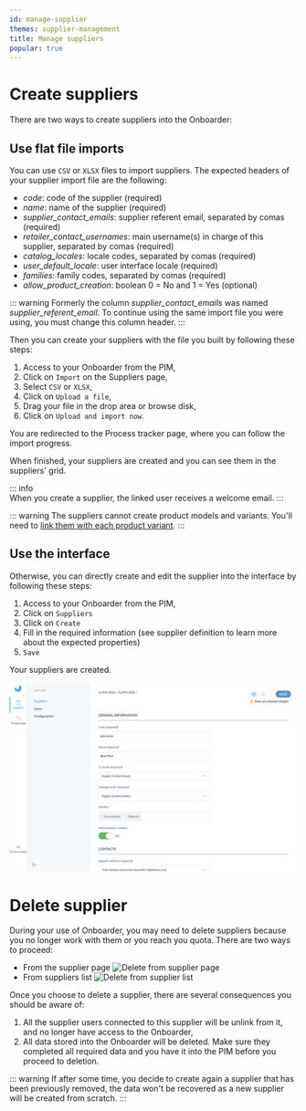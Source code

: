 ```yaml
---
id: manage-supplier
themes: supplier-management
title: Manage suppliers
popular: true
---
```

# Create suppliers

There are two ways to create suppliers into the Onboarder:

## Use flat file imports

You can use `CSV` or `XLSX` files to import suppliers. The expected headers of your supplier import file are the following:
* _code_: code of the supplier (required)
* _name_: name of the supplier (required)
* _supplier_contact_emails_: supplier referent email, separated by comas (required)
* _retailer_contact_usernames_: main username(s) in charge of this supplier, separated by comas (required)
* _catalog_locales_: locale codes, separated by comas (required)
* _user_default_locale_: user interface locale (required)
* _families_: family codes, separated by comas (required)
* _allow_product_creation_: boolean 0 = No and 1 = Yes (optional)

::: warning
Formerly the column _supplier_contact_emails_ was named _supplier_referent_email_. To continue using the same import file you were using, you must change this column header.
:::

Then you can create your suppliers with the file you built by following these steps:
1. Access to your Onboarder from the PIM,
1. Click on `Import` on the Suppliers page,
1. Select `CSV` or `XLSX`,
1. Click on `Upload a file`,
1. Drag your file in the drop area or browse disk,
1. Click on `Upload and import now`.

You are redirected to the Process tracker page, where you can follow the import progress.

When finished, your suppliers are created and you can see them in the suppliers' grid.

::: info  
When you create a supplier, the linked user receives a welcome email.
:::

::: warning
The suppliers cannot create product models and variants. You'll need to [link them with each product variant](/onboarder/articles/define-product-supplier.html).
:::

## Use the interface

Otherwise, you can directly create and edit the supplier into the interface by following these steps:
1. Access to your Onboarder from the PIM,
1. Click on `Suppliers`
1. Click on `Create`
1. Fill in the required information (see supplier definition to learn more about the expected properties)
1. `Save`

Your suppliers are created.

![Create a supplier with the User Interface](../img/RETAILER_Suppliers_Suppliers_CreateASupplier.png)

# Delete supplier
During your use of Onboarder, you may need to delete suppliers because you no longer work with them or you reach you quota. There are two ways to proceed:
- From the supplier page
![Delete from supplier page](../img/NAME_IT.png)
- From suppliers list
![Delete from supplier list](../img/NAME_IT.png)

Once you choose to delete a supplier, there are several consequences you should be aware of:
1. All the supplier users connected to this supplier will be unlink from it, and no longer have access to the Onboarder,
1. All data stored into the Onboarder will be deleted. Make sure they completed all required data and you have it into the PIM before you proceed to deletion.

::: warning
If after some time, you decide to create again a supplier that has been previously removed, the data won't be recovered as a new supplier will be created from scratch.
::: 
